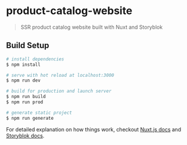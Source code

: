 # product-catalog-website

> SSR product catalog website built with Nuxt and Storyblok

## Build Setup

```bash
# install dependencies
$ npm install

# serve with hot reload at localhost:3000
$ npm run dev

# build for production and launch server
$ npm run build
$ npm run prod

# generate static project
$ npm run generate
```

For detailed explanation on how things work, checkout [Nuxt.js docs](https://nuxtjs.org) and [Storyblok docs](https://www.storyblok.com/docs/Prologue/Introduction).
